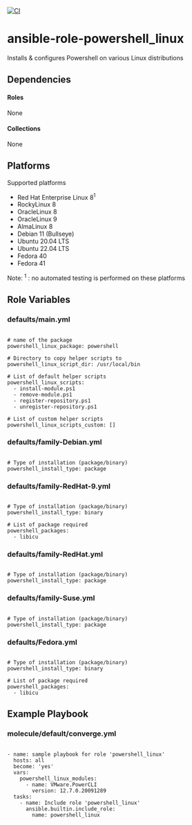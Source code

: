 [![CI](https://github.com/de-it-krachten/ansible-role-powershell_linux/workflows/CI/badge.svg?event=push)](https://github.com/de-it-krachten/ansible-role-powershell_linux/actions?query=workflow%3ACI)


# ansible-role-powershell_linux

Installs & configures Powershell on various Linux distributions



## Dependencies

#### Roles
None

#### Collections
None

## Platforms

Supported platforms

- Red Hat Enterprise Linux 8<sup>1</sup>
- RockyLinux 8
- OracleLinux 8
- OracleLinux 9
- AlmaLinux 8
- Debian 11 (Bullseye)
- Ubuntu 20.04 LTS
- Ubuntu 22.04 LTS
- Fedora 40
- Fedora 41

Note:
<sup>1</sup> : no automated testing is performed on these platforms

## Role Variables
### defaults/main.yml
<pre><code>
# name of the package
powershell_linux_package: powershell

# Directory to copy helper scripts to
powershell_linux_script_dir: /usr/local/bin

# List of default helper scripts
powershell_linux_scripts:
  - install-module.ps1
  - remove-module.ps1
  - register-repository.ps1
  - unregister-repository.ps1

# List of custom helper scripts
powershell_linux_scripts_custom: []
</pre></code>

### defaults/family-Debian.yml
<pre><code>
# Type of installation (package/binary)
powershell_install_type: package
</pre></code>

### defaults/family-RedHat-9.yml
<pre><code>
# Type of installation (package/binary)
powershell_install_type: binary

# List of package required
powershell_packages:
  - libicu
</pre></code>

### defaults/family-RedHat.yml
<pre><code>
# Type of installation (package/binary)
powershell_install_type: package
</pre></code>

### defaults/family-Suse.yml
<pre><code>
# Type of installation (package/binary)
powershell_install_type: package
</pre></code>

### defaults/Fedora.yml
<pre><code>
# Type of installation (package/binary)
powershell_install_type: binary

# List of package required
powershell_packages:
  - libicu
</pre></code>




## Example Playbook
### molecule/default/converge.yml
<pre><code>
- name: sample playbook for role 'powershell_linux'
  hosts: all
  become: 'yes'
  vars:
    powershell_linux_modules:
      - name: VMware.PowerCLI
        version: 12.7.0.20091289
  tasks:
    - name: Include role 'powershell_linux'
      ansible.builtin.include_role:
        name: powershell_linux
</pre></code>
